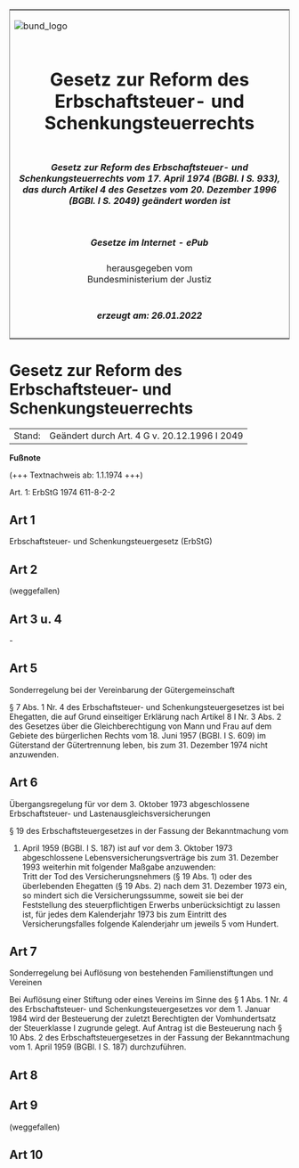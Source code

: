 <span id="DECKBLATT.html"></span>

<table border="0" frame="border" width="100%">

<tr valign="top">

<td align="left">

![bund\_logo](BfJ_2021_Web_de_de.gif)

</td>

<td align="right">

 

</td>

</tr>

<tr align="center" valign="middle">

<td colspan="2">

# Gesetz zur Reform des Erbschaftsteuer- und Schenkungsteuerrechts

</td>

</tr>

<tr align="center" valign="middle">

<td colspan="2">

##### Gesetz zur Reform des Erbschaftsteuer- und Schenkungsteuerrechts vom 17. April 1974 (BGBl. I S. 933), das durch Artikel 4 des Gesetzes vom 20. Dezember 1996 (BGBl. I S. 2049) geändert worden ist

</td>

</tr>

<tr align="center" valign="middle">

<td colspan="2">

  
  

##### Gesetze im Internet - ePub  
  
herausgegeben vom  
Bundesministerium der Justiz

</td>

</tr>

<tr align="center" valign="bottom">

<td colspan="2">

  
  

##### erzeugt am: 26.01.2022

</td>

</tr>

</table>

<span id="BJNR009339974.html"></span>

# Gesetz zur Reform des Erbschaftsteuer- und Schenkungsteuerrechts

<div>

<div class="jnhtml">

|        |                                              |
| ------ | -------------------------------------------- |
| Stand: | Geändert durch Art. 4 G v. 20.12.1996 I 2049 |

</div>

</div>

<div>

  
**Fußnote**

<div class="jnhtml">

<div>

<div class="jurAbsatz">

(+++ Textnachweis ab: 1.1.1974 +++)

</div>

<div class="jurAbsatz">

  
Art. 1: ErbStG 1974 611-8-2-2

</div>

</div>

</div>

</div>

<span id="BJNR009339974BJNG000100319.html"></span>

## Art 1  
Erbschaftsteuer- und Schenkungsteuergesetz (ErbStG)

<span id="BJNR009339974BJNG000701301.html"></span>

## Art 2  

<div>

<div class="jnhtml">

<div>

<div class="jurAbsatz">

(weggefallen)

</div>

</div>

</div>

</div>

<span id="BJNR009339974BJNG000800319.html"></span>

## Art 3 u. 4  

<div>

<div class="jnhtml">

<div>

<div class="jurAbsatz">

\-

</div>

</div>

</div>

</div>

<span id="BJNR009339974BJNG000900319.html"></span>

## Art 5  
Sonderregelung bei der Vereinbarung der Gütergemeinschaft

<div>

<div class="jnhtml">

<div>

<div class="jurAbsatz">

§ 7 Abs. 1 Nr. 4 des Erbschaftsteuer- und Schenkungsteuergesetzes ist
bei Ehegatten, die auf Grund einseitiger Erklärung nach Artikel 8 I Nr.
3 Abs. 2 des Gesetzes über die Gleichberechtigung von Mann und Frau auf
dem Gebiete des bürgerlichen Rechts vom 18. Juni 1957 (BGBl. I S. 609)
im Güterstand der Gütertrennung leben, bis zum 31. Dezember 1974 nicht
anzuwenden.

</div>

</div>

</div>

</div>

<span id="BJNR009339974BJNG001000319.html"></span>

## Art 6  
Übergangsregelung für vor dem 3. Oktober 1973 abgeschlossene Erbschaftsteuer- und Lastenausgleichsversicherungen

<div>

<div class="jnhtml">

<div>

<div class="jurAbsatz">

§ 19 des Erbschaftsteuergesetzes in der Fassung der Bekanntmachung vom
1. April 1959 (BGBl. I S. 187) ist auf vor dem 3. Oktober 1973
abgeschlossene Lebensversicherungsverträge bis zum 31. Dezember 1993
weiterhin mit folgender Maßgabe anzuwenden:  
Tritt der Tod des Versicherungsnehmers (§ 19 Abs. 1) oder des
überlebenden Ehegatten (§ 19 Abs. 2) nach dem 31. Dezember 1973 ein, so
mindert sich die Versicherungssumme, soweit sie bei der Feststellung des
steuerpflichtigen Erwerbs unberücksichtigt zu lassen ist, für jedes dem
Kalenderjahr 1973 bis zum Eintritt des Versicherungsfalles folgende
Kalenderjahr um jeweils 5 vom Hundert.

</div>

</div>

</div>

</div>

<span id="BJNR009339974BJNG001100319.html"></span>

## Art 7  
Sonderregelung bei Auflösung von bestehenden Familienstiftungen und Vereinen

<div>

<div class="jnhtml">

<div>

<div class="jurAbsatz">

Bei Auflösung einer Stiftung oder eines Vereins im Sinne des § 1 Abs. 1
Nr. 4 des Erbschaftsteuer- und Schenkungsteuergesetzes vor dem 1. Januar
1984 wird der Besteuerung der zuletzt Berechtigten der Vomhundertsatz
der Steuerklasse I zugrunde gelegt. Auf Antrag ist die Besteuerung nach
§ 10 Abs. 2 des Erbschaftsteuergesetzes in der Fassung der
Bekanntmachung vom 1. April 1959 (BGBl. I S. 187) durchzuführen.

</div>

</div>

</div>

</div>

<span id="BJNR009339974BJNG001200319.html"></span>

## Art 8  

<span id="BJNR009339974BJNG001301301.html"></span>

## Art 9  

<div>

<div class="jnhtml">

<div>

<div class="jurAbsatz">

(weggefallen)

</div>

</div>

</div>

</div>

<span id="BJNR009339974BJNG001401301.html"></span>

## Art 10
